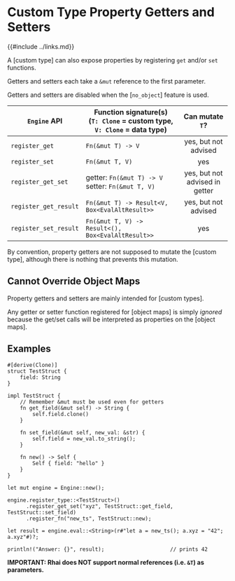 Custom Type Property Getters and Setters
=======================================

{{#include ../links.md}}

A [custom type] can also expose properties by registering `get` and/or `set` functions.

Getters and setters each take a `&mut` reference to the first parameter.

Getters and setters are disabled when the [`no_object`] feature is used.

| `Engine` API          | Function signature(s)<br/>(`T: Clone` = custom type,<br/>`V: Clone` = data type) |        Can mutate `T`?         |
| --------------------- | -------------------------------------------------------------------------------- | :----------------------------: |
| `register_get`        | `Fn(&mut T) -> V`                                                                |      yes, but not advised      |
| `register_set`        | `Fn(&mut T, V)`                                                                  |              yes               |
| `register_get_set`    | getter: `Fn(&mut T) -> V`</br>setter: `Fn(&mut T, V)`                            | yes, but not advised in getter |
| `register_get_result` | `Fn(&mut T) -> Result<V, Box<EvalAltResult>>`                                    |      yes, but not advised      |
| `register_set_result` | `Fn(&mut T, V) -> Result<(), Box<EvalAltResult>>`                                |              yes               |

By convention, property getters are not supposed to mutate the [custom type], although there is nothing
that prevents this mutation.


Cannot Override Object Maps
--------------------------

Property getters and setters are mainly intended for [custom types].

Any getter or setter function registered for [object maps] is simply _ignored_ because
the get/set calls will be interpreted as properties on the [object maps].


Examples
--------

```rust,no_run
#[derive(Clone)]
struct TestStruct {
    field: String
}

impl TestStruct {
    // Remember &mut must be used even for getters
    fn get_field(&mut self) -> String {
        self.field.clone()
    }

    fn set_field(&mut self, new_val: &str) {
        self.field = new_val.to_string();
    }

    fn new() -> Self {
        Self { field: "hello" }
    }
}

let mut engine = Engine::new();

engine.register_type::<TestStruct>()
      .register_get_set("xyz", TestStruct::get_field, TestStruct::set_field)
      .register_fn("new_ts", TestStruct::new);

let result = engine.eval::<String>(r#"let a = new_ts(); a.xyz = "42"; a.xyz"#)?;

println!("Answer: {}", result);                     // prints 42
```

**IMPORTANT: Rhai does NOT support normal references (i.e. `&T`) as parameters.**
